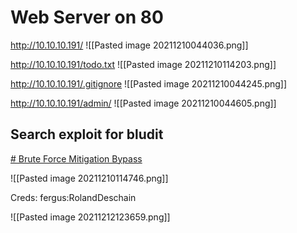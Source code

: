 # Web Server on 80
http://10.10.10.191/
![[Pasted image 20211210044036.png]]

http://10.10.10.191/todo.txt
![[Pasted image 20211210114203.png]]

http://10.10.10.191/.gitignore
![[Pasted image 20211210044245.png]]

http://10.10.10.191/admin/
![[Pasted image 20211210044605.png]]


## Search  exploit for bludit 
[# Brute Force Mitigation Bypass](https://rastating.github.io/bludit-brute-force-mitigation-bypass/)

![[Pasted image 20211210114746.png]]

Creds: fergus:RolandDeschain

![[Pasted image 20211212123659.png]]


